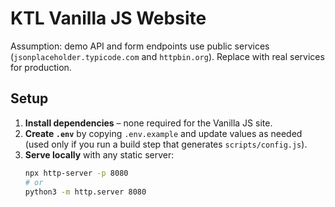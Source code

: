# KTL Vanilla JS Website

Assumption: demo API and form endpoints use public services (`jsonplaceholder.typicode.com` and `httpbin.org`). Replace with real services for production.

## Setup

1. **Install dependencies** – none required for the Vanilla JS site.
2. **Create `.env`** by copying `.env.example` and update values as needed (used only if you run a build step that generates `scripts/config.js`).
3. **Serve locally** with any static server:
   ```bash
   npx http-server -p 8080
   # or
   python3 -m http.server 8080
